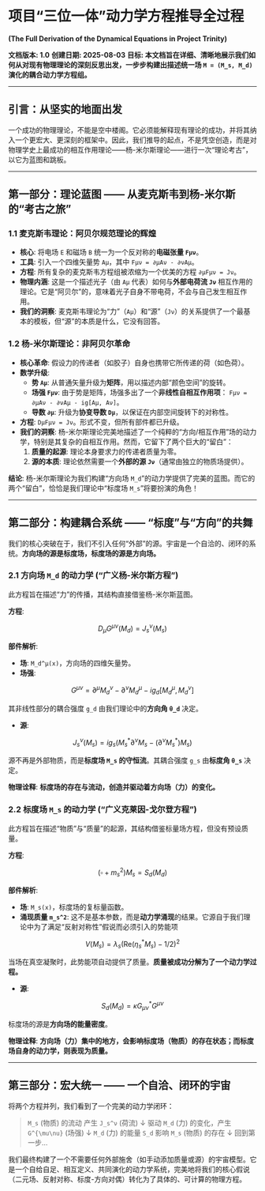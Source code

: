 # 项目“三位一体”动力学方程推导全过程
**(The Full Derivation of the Dynamical Equations in Project Trinity)**

**文档版本: 1.0**
**创建日期: 2025-08-03**
**目标: 本文档旨在详细、清晰地展示我们如何从对现有物理理论的深刻反思出发，一步步构建出描述统一场 `M = (M_s, M_d)` 演化的耦合动力学方程组。**

---

## 引言：从坚实的地面出发

一个成功的物理理论，不能是空中楼阁。它必须能解释现有理论的成功，并将其纳入一个更宏大、更深刻的框架中。因此，我们推导的起点，不是凭空创造，而是对物理学史上最成功的相互作用理论——杨-米尔斯理论——进行一次“理论考古”，以它为蓝图和跳板。

---

## 第一部分：理论蓝图 —— 从麦克斯韦到杨-米尔斯的“考古之旅”

### 1.1 麦克斯韦理论：阿贝尔规范理论的辉煌

- **核心**: 将电场 `E` 和磁场 `B` 统一为一个反对称的**电磁张量 `Fμν`**。
- **工具**: 引入一个四维矢量势 `Aμ`，其中 `Fμν = ∂μAν - ∂νAμ`。
- **方程**: 所有复杂的麦克斯韦方程组被浓缩为一个优美的方程 `∂μFμν = Jν`。
- **物理内涵**: 这是一个描述光子（由 `Aμ` 代表）如何与**外部电荷流 `Jν`** 相互作用的理论。它是“阿贝尔”的，意味着光子自身不带电荷，不会与自己发生相互作用。
- **我们的洞察**: 麦克斯韦理论为“力”（`Aμ`）和“源”（`Jν`）的关系提供了一个最基本的模板，但“源”的本质是什么，它没有回答。

### 1.2 杨-米尔斯理论：非阿贝尔革命

- **核心革命**: 假设力的传递者（如胶子）自身也携带它所传递的荷（如色荷）。
- **数学升级**:
    - **势 `Aμ`**: 从普通矢量升级为**矩阵**，用以描述内部“颜色空间”的旋转。
    - **场强 `Fμν`**: 由于势是矩阵，场强多出了一个**非线性自相互作用项**： `Fμν = ∂μAν - ∂νAμ - ig[Aμ, Aν]`。
    - **导数 `∂μ`**: 升级为**协变导数 `Dμ`**，以保证在内部空间旋转下的对称性。
- **方程**: `DμFμν = Jν`。形式不变，但所有部件都已升级。
- **我们的洞察**: 杨-米尔斯理论完美地描述了一个纯粹的“方向/相互作用”场的动力学，特别是其复杂的自相互作用。然而，它留下了两个巨大的“留白”：
    1.  **质量的起源**: 理论本身要求力的传递者质量为零。
    2.  **源的本质**: 理论依然需要一个**外部的源 `Jν`**（通常由独立的物质场提供）。

**结论**: 杨-米尔斯理论为我们构建“方向场 `M_d`”的动力学提供了完美的蓝图。而它的两个“留白”，恰恰是我们理论中“标度场 `M_s`”将要扮演的角色！

---

## 第二部分：构建耦合系统 —— “标度”与“方向”的共舞

我们的核心突破在于，我们不引入任何“外部”的源。宇宙是一个自洽的、闭环的系统。**方向场的源是标度场，标度场的源是方向场。**

### 2.1 方向场 `M_d` 的动力学 (“广义杨-米尔斯方程”)

此方程旨在描述“力”的传播，其结构直接借鉴杨-米尔斯蓝图。

**方程**:
```math
D_\mu G^{\mu\nu}(M_d) = J_s^\nu(M_s) 
```
**部件解析**:
- **场**: `M_d^μ(x)`，方向场的四维矢量势。
- **场强**: 
```math
G^{\mu\nu} = \partial^\mu M_d^\nu - \partial^\nu M_d^\mu - i g_d [M_d^\mu, M_d^\nu]
```
其非线性部分的耦合强度 `g_d` 由我们理论中的**方向角 `θ_d`** 决定。
- **源**: 
```math
J_s^\nu(M_s) = i g_s (M_s^* \partial^\nu M_s - (\partial^\nu M_s^*) M_s)
```
源不再是外部物质，而是**标度场 `M_s` 的守恒流**。其耦合强度 `g_s` 由**标度角 `θ_s`** 决定。

**物理诠释**: **标度场的存在与流动，创造并驱动着方向场（力）的变化。**

### 2.2 标度场 `M_s` 的动力学 (“广义克莱因-戈尔登方程”)

此方程旨在描述“物质”与“质量”的起源，其结构借鉴标量场方程，但没有预设质量。

**方程**:
```math
(\square + m_s^2) M_s = S_d(M_d)
```
**部件解析**:
- **场**: `M_s(x)`，标度场的复标量函数。
- **涌现质量 `m_s^2`**: 这不是基本参数，而是**动力学涌现**的结果。它源自于我们理论中为了满足“反射对称性”假说而必须引入的势能项 
```math
V(M_s) = \lambda_s (\text{Re}(\eta_s^* M_s) - 1/2)^2
```
当场在真空凝聚时，此势能项自动提供了质量。**质量被成功分解为了一个动力学过程。**
- **源**: 
```math
S_d(M_d) = \kappa G_{\mu\nu}^* G^{\mu\nu}
```
标度场的源是**方向场的能量密度**。

**物理诠释**: **方向场（力）集中的地方，会影响标度场（物质）的存在状态；而标度场自身的动力学，则表现为质量。**

---

## 第三部分：宏大统一 —— 一个自洽、闭环的宇宙

将两个方程并列，我们看到了一个完美的动力学闭环：

> `M_s` (物质) 的流动 产生 `J_s^ν` (荷流)
>  ↓
> 驱动 `M_d` (力) 的变化，产生 `G^{\mu\nu}` (场强)
>  ↓
> `M_d` (力) 的能量 `S_d` 影响 `M_s` (物质) 的存在
>  ↓
> 回到第一步...

我们最终构建了一个不需要任何外部施舍（如手动添加质量或源）的宇宙模型。它是一个自给自足、相互定义、共同演化的动力学系统，完美地将我们的核心假说（二元场、反射对称、标度-方向对偶）转化为了具体的、可计算的物理方程。
